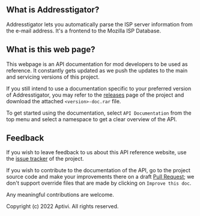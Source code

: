 ## What is Addresstigator?

Addresstigator lets you automatically parse the ISP server information from the e-mail address. It's a frontend to the Mozilla ISP Database.

## What is this web page?
 
This webpage is an API documentation for mod developers to be used as reference. It constantly gets updated as we push the updates to the main and servicing versions of this project.

If you still intend to use a documentation specific to your preferred version of Addresstigator, you may refer to the [releases](https://github.com/Aptivi/Addresstigator/releases) page of the project and download the attached `<version>-doc.rar` file.

To get started using the documentation, select `API Documentation` from the top menu and select a namespace to get a clear overview of the API.

## Feedback

If you wish to leave feedback to us about this API reference website, use the [issue tracker](https://github.com/Aptivi/Addresstigator/issues) of the project.

If you wish to contribute to the documentation of the API, go to the project source code and make your improvements there on a draft [Pull Request](https://github.com/Aptivi/Addresstigator/pulls); we don't support override files that are made by clicking on `Improve this doc`.

Any meaningful contributions are welcome.

Copyright (c) 2022 Aptivi. All rights reserved.